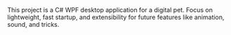 <!-- Use this file to provide workspace-specific custom instructions to Copilot. For more details, visit https://code.visualstudio.com/docs/copilot/copilot-customization#_use-a-githubcopilotinstructionsmd-file -->

This project is a C# WPF desktop application for a digital pet. Focus on lightweight, fast startup, and extensibility for future features like animation, sound, and tricks.
